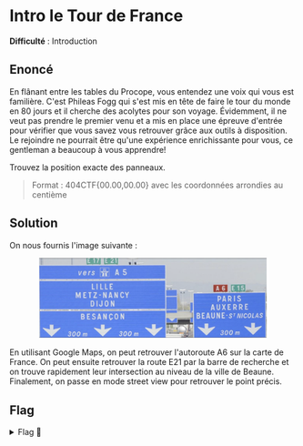# Intro le Tour de France

**Difficulté** : Introduction 

## Enoncé

En flânant entre les tables du Procope, vous entendez une voix qui vous est familière. C'est Phileas Fogg qui s'est mis en tête de faire le tour du monde en 80 jours et il cherche des acolytes pour son voyage. Évidemment, il ne veut pas prendre le premier venu et a mis en place une épreuve d'entrée pour vérifier que vous savez vous retrouver grâce aux outils à disposition. Le rejoindre ne pourrait être qu'une expérience enrichissante pour vous, ce gentleman a beaucoup à vous apprendre!

Trouvez la position exacte des panneaux.   
> Format : 404CTF{00.00,00.00} avec les coordonnées arrondies au centième

## Solution

On nous fournis l'image suivante :
<p align="center"><img src="Le_Tour_de_France.png" alt="Le Tour de France" width="400"></p>

En utilisant Google Maps, on peut retrouver l'autoroute A6 sur la carte de France. On peut ensuite retrouver la route E21 par la barre de recherche et on trouve rapidement leur intersection au niveau de la ville de Beaune. Finalement, on passe en mode street view pour retrouver le point précis.

## Flag

<details>
<summary> Flag 🚩</summary>

```
404CTF{47.01, 04.86}
```